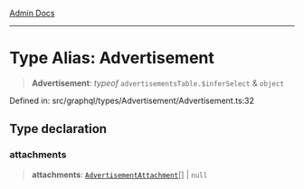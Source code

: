 [Admin Docs](/)

***

# Type Alias: Advertisement

> **Advertisement**: *typeof* `advertisementsTable.$inferSelect` & `object`

Defined in: src/graphql/types/Advertisement/Advertisement.ts:32

## Type declaration

### attachments

> **attachments**: [`AdvertisementAttachment`](../../../AdvertisementAttachment/AdvertisementAttachment/type-aliases/AdvertisementAttachment.md)[] \| `null`
